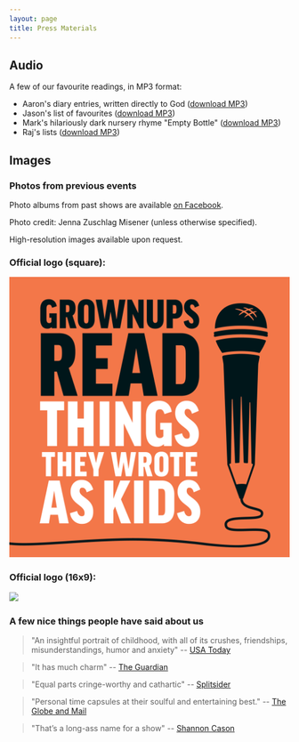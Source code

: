 ```yaml
---
layout: page
title: Press Materials
---
```


## Audio

A few of our favourite readings, in MP3 format:

- Aaron's diary entries, written directly to God (<a href="/mp3/press/Aaron_-_Diary_entry_to_God.mp3">download MP3</a>)
- Jason's list of favourites (<a href="/mp3/press/Jason_-_Favourites_of_mine.mp3">download MP3</a>)
- Mark's hilariously dark nursery rhyme "Empty Bottle" (<a href="/mp3/press/Mark_-_Empty_Bottle.mp3">download MP3</a>)
- Raj's lists (<a href="/mp3/press/Raj_-_Lists.mp3">download MP3</a>)

## Images

### Photos from previous events

Photo albums from past shows are available [on Facebook](https://www.facebook.com/pg/grownupsreadthingstheywroteaskids/photos/?tab=albums).

Photo credit: Jenna Zuschlag Misener (unless otherwise specified).

High-resolution images available upon request.

### Official logo (square):

![](/images/grttwak-2048-orange.png)

### Official logo (16x9):

![](/images/grownups-3000x1688.jpg)


### A few nice things people have said about us

> "An insightful portrait of childhood, with all of its crushes, friendships, misunderstandings, humor and anxiety" -- [USA Today](https://www.usatoday.com/story/life/entertainthis/2016/09/12/podcast-grownups-read-things-they-wrote-as-kids/90276962/)

> "It has much charm" -- [The Guardian](https://www.theguardian.com/tv-and-radio/2015/jul/19/radio-review-annie-nightingale-stewart-lee-grownups-read-things-wrote-kids-radio)

> "Equal parts cringe-worthy and cathartic" -- [Splitsider](http://splitsider.com/2015/01/this-week-in-comedy-podcasts-horatio-sanz-and-ben-schwartz-celebrate-secular-christmas/)

> "Personal time capsules at their soulful and entertaining best." -- [The Globe and Mail](https://www.theglobeandmail.com/arts/books-and-media/grownups-read-things-they-wrote-as-kids/article19316827/)

> "That’s a long-ass name for a show" -- [Shannon Cason](https://soundcloud.com/homemadestories/hs-68-live-learn)